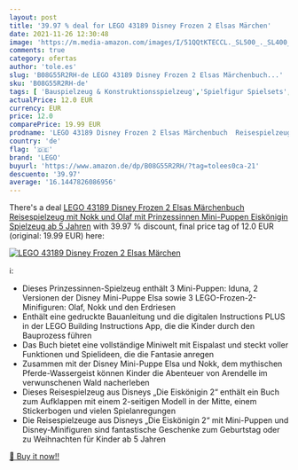```yaml
---
layout: post
title: '39.97 % deal for LEGO 43189 Disney Frozen 2 Elsas Märchen'
date: 2021-11-26 12:30:48
image: 'https://m.media-amazon.com/images/I/51QQtKTECCL._SL500_._SL400_.jpg'
comments: true
category: ofertas
author: 'tole.es'
slug: 'B08G55R2RH-de LEGO 43189 Disney Frozen 2 Elsas Märchenbuch...'
sku: 'B08G55R2RH-de'
tags: [ 'Bauspielzeug & Konstruktionsspielzeug','Spielfigur Spielsets','Spielzeug','Spielzeugfiguren & Spielsets','lego', ]
actualPrice: 12.0 EUR
currency: EUR
price: 12.0
comparePrice: 19.99 EUR
prodname: 'LEGO 43189 Disney Frozen 2 Elsas Märchenbuch  Reisespielzeug mit Nokk und Olaf  mit Prinzessinnen Mini-Puppen  Eiskönigin Spielzeug ab 5 Jahren'
country: 'de'
flag: '🇩🇪'
brand: 'LEGO'
buyurl: 'https://www.amazon.de/dp/B08G55R2RH/?tag=tolees0ca-21'
descuento: '39.97'
average: '16.1447826086956'
---
```


There's a deal [LEGO 43189 Disney Frozen 2 Elsas Märchenbuch  Reisespielzeug mit Nokk und Olaf  mit Prinzessinnen Mini-Puppen  Eiskönigin Spielzeug ab 5 Jahren](https://www.amazon.de/dp/B08G55R2RH/?tag=tolees0ca-21)  with  39.97 % discount, final price tag of  12.0 EUR (original: 19.99 EUR) here:

[![LEGO 43189 Disney Frozen 2 Elsas Märchen](https://m.media-amazon.com/images/I/51QQtKTECCL._SL500_._SL400_.jpg)](https://www.amazon.de/dp/B08G55R2RH/?tag=tolees0ca-21)

ℹ️:

- Dieses Prinzessinnen-Spielzeug enthält 3 Mini-Puppen: Iduna, 2 Versionen der Disney Mini-Puppe Elsa sowie 3 LEGO-Frozen-2-Minifiguren: Olaf, Nokk und den Erdriesen
- Enthält eine gedruckte Bauanleitung und die digitalen Instructions PLUS in der LEGO Building Instructions App, die die Kinder durch den Bauprozess führen
- Das Buch bietet eine vollständige Miniwelt mit Eispalast und steckt voller Funktionen und Spielideen, die die Fantasie anregen
- Zusammen mit der Disney Mini-Puppe Elsa und Nokk, dem mythischen Pferde-Wassergeist können Kinder die Abenteuer von Arendelle im verwunschenen Wald nacherleben
- Dieses Reisespielzeug aus Disneys „Die Eiskönigin 2“ enthält ein Buch zum Aufklappen mit einem 2-seitigen Modell in der Mitte, einem Stickerbogen und vielen Spielanregungen
- Die Reisespielzeuge aus Disneys „Die Eiskönigin 2“ mit Mini-Puppen und Disney-Minifiguren sind fantastische Geschenke zum Geburtstag oder zu Weihnachten für Kinder ab 5 Jahren

[🛒 Buy it now!!](https://www.amazon.de/dp/B08G55R2RH/?tag=tolees0ca-21)
